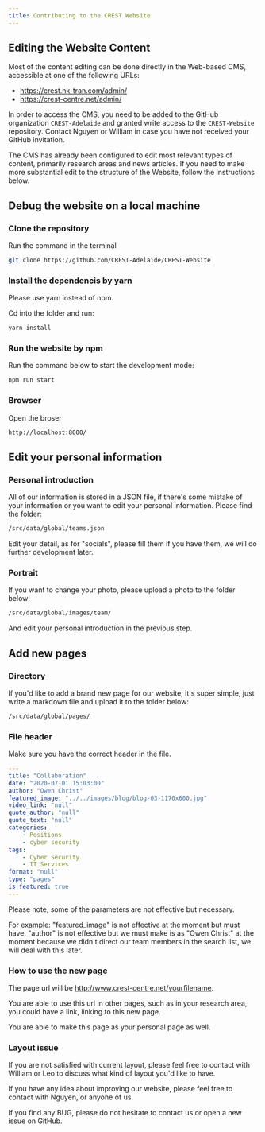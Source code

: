 ```yaml
---
title: Contributing to the CREST Website
---
```

## Editing the Website Content

Most of the content editing can be done directly in the Web-based CMS, accessible at one of the following URLs:
- https://crest.nk-tran.com/admin/
- https://crest-centre.net/admin/

In order to access the CMS, you need to be added to the GitHub organization ``CREST-Adelaide`` and granted write access to the ``CREST-Website`` repository. Contact Nguyen or William in case you have not received your GitHub invitation. 

The CMS has already been configured to edit most relevant types of content, primarily research areas and news articles. If you need to make more substantial edit to the structure of the Website, follow the instructions below.


## Debug the website on a local machine


### Clone the repository

Run the command in the terminal
``` sh
git clone https://github.com/CREST-Adelaide/CREST-Website

```

### Install the dependencis by yarn
Please use yarn instead of npm.

Cd into the folder and run:

``` sh
yarn install
```

### Run the website by npm
Run the command below to start the development mode:

``` sh
npm run start
```
### Browser

Open the broser

``` sh
http://localhost:8000/
```

## Edit your personal information

### Personal introduction
All of our information is stored in a JSON file, if there's some mistake of your information or you want to edit your personal information. Please find the folder:

``` sh
/src/data/global/teams.json
```

Edit your detail, as for "socials", please fill them if you have them, we will do further development later.

### Portrait

If you want to change your photo, please upload a photo to the folder below:
``` sh
/src/data/global/images/team/
```

And edit your personal introduction in the previous step.


## Add new pages

### Directory
If you'd like to add a brand new page for our website, it's super simple, just write a markdown file and upload it to the folder below:
``` sh
/src/data/global/pages/
```


### File header
Make sure you have the correct header in the file.


``` yaml
---
title: "Collaboration"
date: "2020-07-01 15:03:00"
author: "Owen Christ"
featured_image: "../../images/blog/blog-03-1170x600.jpg"
video_link: "null"
quote_author: "null"
quote_text: "null"
categories: 
    - Positions
    - cyber security
tags: 
    - Cyber Security
    - IT Services
format: "null"
type: "pages"
is_featured: true
---
```

Please note, some of the parameters are not effective but necessary.

For example: "featured_image" is not effective at the moment but must have. "author" is not effective but we must make is as "Owen Christ" at the moment because we didn't direct our team members in the search list, we will deal with this later.



### How to use the new page
The page url will be http://www.crest-centre.net/yourfilename.

You are able to use this url in other pages, such as in your research area, you could have a link, linking to this new page.

You are able to make this page as your personal page as well.


### Layout issue

If you are not satisfied with current layout, please feel free to contact with William or Leo to discuss what kind of layout you'd like to have.

If you have any idea about improving our website, please feel free to contact with Nguyen, or anyone of us.

If you find any BUG, please do not hesitate to contact us or open a new issue on GitHub.